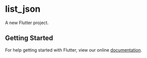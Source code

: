 # list_json

A new Flutter project.

## Getting Started

For help getting started with Flutter, view our online
[documentation](https://flutter.io/).
